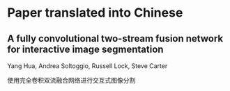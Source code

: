 # Paper translated into Chinese

## A fully convolutional two-stream fusion network for interactive image segmentation
Yang Hua, Andrea Soltoggio, Russell Lock, Steve Carter

使用完全卷积双流融合网络进行交互式图像分割
